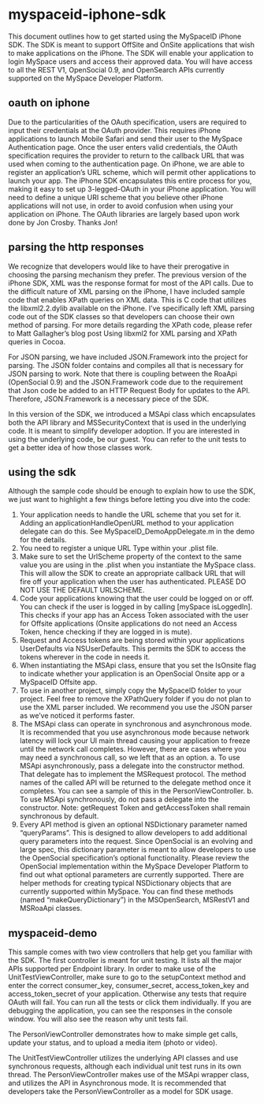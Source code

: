 myspaceid-iphone-sdk
====================

This document outlines how to get started using the MySpaceID iPhone SDK.  The SDK is meant to support OffSite and OnSite applications that wish to make applications on the iPhone.  The SDK will enable your application to login MySpace users and access their approved data.  You will have access to all the REST V1, OpenSocial 0.9, and OpenSearch APIs currently supported on the MySpace Developer Platform.

oauth on iphone
---------------

Due to the particularities of the OAuth specification, users are required to input their credentials at the OAuth provider. This requires iPhone applications to launch Mobile Safari and send their user to the MySpace Authentication page. Once the user enters valid credentials, the OAuth specification requires the provider to return to the callback URL that was used when coming to the authentication page.  On iPhone, we are able to register an application’s URL scheme, which will permit other applications to launch your app.  The iPhone SDK encapsulates this entire process for you, making it easy to set up 3-legged-OAuth in your iPhone application. You will need to define a unique URI scheme that you believe other iPhone applications will not use, in order to avoid confusion when using your application on iPhone. The OAuth libraries are largely based upon work done by Jon Crosby. Thanks Jon!

parsing the http responses
--------------------------

We recognize that developers would like to have their prerogative in choosing the parsing mechanism they prefer.  The previous version of the iPhone SDK, XML was the response format for most of the API calls.  Due to the difficult nature of XML parsing on the iPhone, I have included sample code that enables XPath queries on XML data. This is C code that utilizes the libxml2.2.dylib available on the iPhone.  I’ve specifically left XML parsing code out of the SDK classes so that developers can choose their own method of parsing. For more details regarding the XPath code, please refer to Matt Gallagher’s blog post Using libxml2 for XML parsing and XPath queries in Cocoa.  

For JSON parsing, we have included JSON.Framework into the project for parsing. The JSON folder contains and compiles all that is necessary for JSON parsing to work. Note that there is coupling between the RoaApi (OpenSocial 0.9) and the JSON.Framework code due to the requirement that Json code be added to an HTTP Request Body for updates to the API. Therefore, JSON.Framework is a necessary piece of the SDK.

In this version of the SDK, we introduced a MSApi class which encapsulates both the API library and MSSecurityContext that is used in the underlying code. It is meant to simplify developer adoption. If you are interested in using the underlying code, be our guest. You can refer to the unit tests to get a better idea of how those classes work.

using the sdk
-------------

Although the sample code should be enough to explain how to use the SDK, we just want to highlight a few things before letting you dive into the code:

1.	Your application needs to handle the URL scheme that you set for it.  Adding an applicationHandleOpenURL method to your application delegate can do this. See MySpaceID_DemoAppDelegate.m in the demo for the details.
2.	You need to register a unique URL Type within your .plist file.
3.	Make sure to set the UrlScheme property of the context to the same value you are using in the .plist  when you instantiate the MySpace class.  This will allow the SDK to create an appropriate callback URL that will fire off your application when the user has authenticated. PLEASE DO NOT USE THE DEFAULT URLSCHEME.
4.	Code your applications knowing that the user could be logged on or off. You can check if the user is logged in by calling [mySpace isLoggedIn].  This checks if your app has an Access Token associated with the user for Offsite applications (Onsite applications do not need an Access Token, hence checking if they are logged in is mute).
5.	Request and Access tokens are being stored within your applications UserDefaults via NSUserDefaults. This permits the SDK to access the tokens wherever in the code in needs it.
6.	When instantiating the MSApi class, ensure that you set the IsOnsite flag to indicate whether your application is an OpenSocial Onsite app or a MySpaceID Offsite app.
7.	To use in another project, simply copy the MySpaceID folder to your project. Feel free to remove the XPathQuery folder if you do not plan to use the XML parser included. We recommend you use the JSON parser as we’ve noticed it performs faster.
8.	The MSApi class can operate in synchronous and asynchronous mode. It is recommended that you use asynchronous mode because network latency will lock your UI main thread causing your application to freeze until the network call completes. However, there are cases where you may need a synchronous call, so we left that as an option.
a.	To use MSApi asynchronously, pass a delegate into the constructor method. That delegate has to implement the MSRequest protocol. The method names of the called API will be returned to the delegate method once it completes. You can see a sample of this in the PersonViewController.
b.	To use MSApi synchronously, do not pass a delegate into the constructor. Note: getRequest Token and getAccessToken shall remain synchronous by default. 
9.	Every API method is given an optional NSDictionary parameter named “queryParams”. This is designed to allow developers to add additional query parameters into the request. Since OpenSocial is an evolving and large spec, this dictionary parameter is meant to allow developers to use the OpenSocial specification’s optional functionality. Please review the OpenSocial implementation within the MySpace Developer Platform to find out what optional parameters are currently supported. There are helper methods for creating typical NSDictionary objects that are currently supported within MySpace. You can find these methods (named “makeQueryDictionary”) in the MSOpenSearch, MSRestV1 and MSRoaApi classes.

myspaceid-demo
--------------

This sample comes with two view controllers that help get you familiar with the SDK. The first controller is meant for unit testing. It lists all the major APIs supported per Endpoint library. In order to make use of the UnitTestViewController, make sure to go to the setupContext method and enter the correct consumer_key, consumer_secret, access_token_key and access_token_secret of your application. Otherwise any tests that require OAuth will fail. You can run all the tests or click them individually. If you are debugging the application, you can see the responses in the console window. You will also see the reason why unit tests fail. 

The PersonViewController demonstrates how to make simple get calls, update your status, and to upload a media item (photo or video). 

The UnitTestViewController utilizes the underlying API classes and use synchronous requests, although each individual unit test runs in its own thread. The PersonViewController makes use of the MSApi wrapper class, and utilizes the API in Asynchronous mode.  It is recommended that developers take the PersonViewController as a model for SDK usage.

